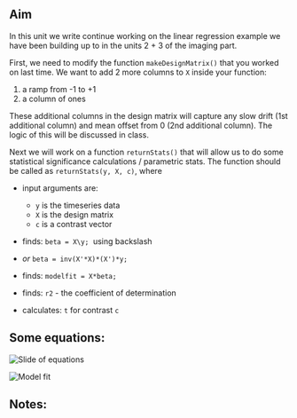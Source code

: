 ## Aim

In this unit we write continue working on the linear regression example we have been building up to in the units 2 + 3 of the imaging part.

First, we need to modify the function ``makeDesignMatrix()`` that you worked on last time. We want to add 2 more columns to ``X`` inside your function:

1. a ramp from -1 to +1
2. a column of ones

These additional columns in the design matrix will capture any slow drift (1st additional column) and mean offset from 0 (2nd additional column). The logic of this will be discussed in class.

Next we will work on a function ``returnStats()`` that will allow us to do some statistical significance calculations / parametric stats.  The function should be called as  ``returnStats(y, X, c)``, where

- input arguments are:
	+ ``y`` is the timeseries data
	+ ``X`` is the design matrix
	+ ``c`` is a contrast vector

- finds: ``beta = X\y;``   using backslash
- *or* ``beta = inv(X'*X)*(X')*y;``
- finds: ``modelfit = X*beta;``
- finds: ``r2`` - the coefficient of determination
- calculates: ``t`` for contrast ``c``


## Some equations:

![Slide of equations](./significance.001.png)

![Model fit](./r2-values-009.png)


## Notes:
